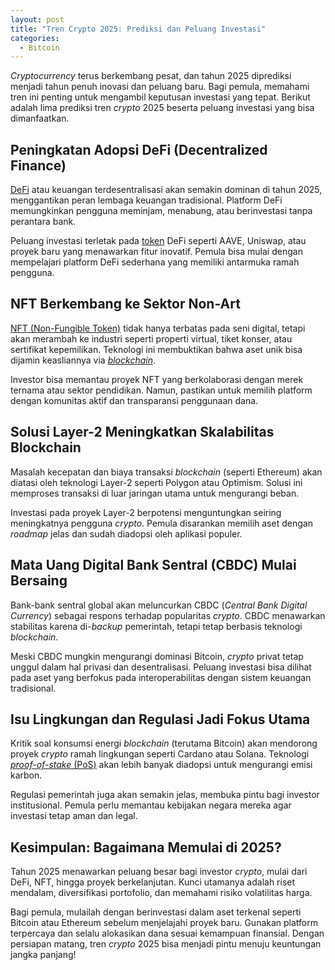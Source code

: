 ```yaml
---
layout: post
title: "Tren Crypto 2025: Prediksi dan Peluang Investasi"
categories:
  - Bitcoin
---
```


*Cryptocurrency* terus berkembang pesat, dan tahun 2025 diprediksi menjadi tahun penuh inovasi dan peluang baru. Bagi pemula, memahami tren ini penting untuk mengambil keputusan investasi yang tepat. Berikut adalah lima prediksi tren *crypto* 2025 beserta peluang investasi yang bisa dimanfaatkan.

## Peningkatan Adopsi DeFi (Decentralized Finance)

[DeFi](https://rojocrypto.com/defi) atau keuangan terdesentralisasi akan semakin dominan di tahun 2025, menggantikan peran lembaga keuangan tradisional. Platform DeFi memungkinkan pengguna meminjam, menabung, atau berinvestasi tanpa perantara bank.

Peluang investasi terletak pada [token](https://rojocrypto.com/token) DeFi seperti AAVE, Uniswap, atau proyek baru yang menawarkan fitur inovatif. Pemula bisa mulai dengan mempelajari platform DeFi sederhana yang memiliki antarmuka ramah pengguna.

## NFT Berkembang ke Sektor Non-Art

[NFT (Non-Fungible Token)](https://rojocrypto.com/nft) tidak hanya terbatas pada seni digital, tetapi akan merambah ke industri seperti properti virtual, tiket konser, atau sertifikat kepemilikan. Teknologi ini membuktikan bahwa aset unik bisa dijamin keasliannya via [*blockchain*](https://rojocrypto.com/blockchain).

Investor bisa memantau proyek NFT yang berkolaborasi dengan merek ternama atau sektor pendidikan. Namun, pastikan untuk memilih platform dengan komunitas aktif dan transparansi penggunaan dana.

## Solusi Layer-2 Meningkatkan Skalabilitas Blockchain

Masalah kecepatan dan biaya transaksi *blockchain* (seperti Ethereum) akan diatasi oleh teknologi Layer-2 seperti Polygon atau Optimism. Solusi ini memproses transaksi di luar jaringan utama untuk mengurangi beban.

Investasi pada proyek Layer-2 berpotensi menguntungkan seiring meningkatnya pengguna *crypto*. Pemula disarankan memilih aset dengan *roadmap* jelas dan sudah diadopsi oleh aplikasi populer.

## Mata Uang Digital Bank Sentral (CBDC) Mulai Bersaing

Bank-bank sentral global akan meluncurkan CBDC (*Central Bank Digital Currency*) sebagai respons terhadap popularitas *crypto*. CBDC menawarkan stabilitas karena di-*backup* pemerintah, tetapi tetap berbasis teknologi *blockchain*.

Meski CBDC mungkin mengurangi dominasi Bitcoin, *crypto* privat tetap unggul dalam hal privasi dan desentralisasi. Peluang investasi bisa dilihat pada aset yang berfokus pada interoperabilitas dengan sistem keuangan tradisional.

## Isu Lingkungan dan Regulasi Jadi Fokus Utama

Kritik soal konsumsi energi *blockchain* (terutama Bitcoin) akan mendorong proyek *crypto* ramah lingkungan seperti Cardano atau Solana. Teknologi [*proof-of-stake* (PoS)](https://rojocrypto.com/proof-of-stake) akan lebih banyak diadopsi untuk mengurangi emisi karbon.

Regulasi pemerintah juga akan semakin jelas, membuka pintu bagi investor institusional. Pemula perlu memantau kebijakan negara mereka agar investasi tetap aman dan legal.

## Kesimpulan: Bagaimana Memulai di 2025?

Tahun 2025 menawarkan peluang besar bagi investor *crypto*, mulai dari DeFi, NFT, hingga proyek berkelanjutan. Kunci utamanya adalah riset mendalam, diversifikasi portofolio, dan memahami risiko volatilitas harga.

Bagi pemula, mulailah dengan berinvestasi dalam aset terkenal seperti Bitcoin atau Ethereum sebelum menjelajahi proyek baru. Gunakan platform terpercaya dan selalu alokasikan dana sesuai kemampuan finansial. Dengan persiapan matang, tren *crypto* 2025 bisa menjadi pintu menuju keuntungan jangka panjang!